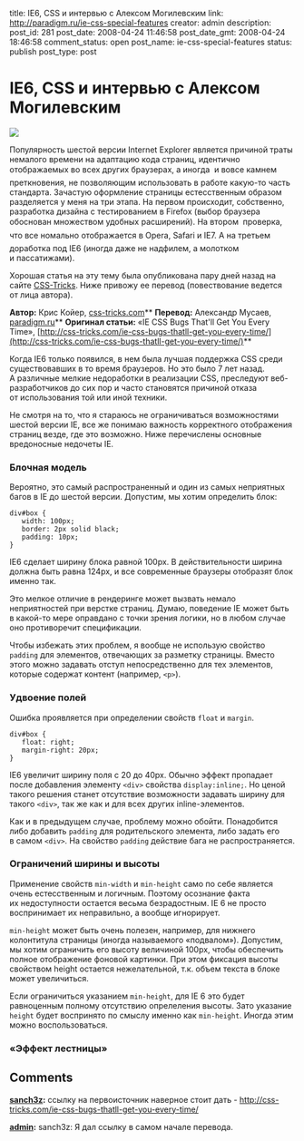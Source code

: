 title: IE6, CSS и интервью с Алексом Могилевским
link: http://paradigm.ru/ie-css-special-features
creator: admin
description: 
post_id: 281
post_date: 2008-04-24 11:46:58
post_date_gmt: 2008-04-24 18:46:58
comment_status: open
post_name: ie-css-special-features
status: publish
post_type: post

# IE6, CSS и интервью с Алексом Могилевским

![](/;-\)/2008/04/00ie.png)

Популярность шестой версии Internet Explorer является причиной траты немалого времени на адаптацию кода страниц, идентично отображаемых во всех других браузерах, а иногда  и вовсе камнем преткновения, не позволяющим использовать в работе какую-то часть стандарта. Зачастую оформление страницы естесственным образом разделяется у меня на три этапа. На первом происходит, собственно, разработка дизайна с тестированием в Firefox (выбор браузера обоснован множеством удобных расширений). На втором  проверка, что все номально отображается в Opera, Safari и IE7. А на третьем  доработка под IE6 (иногда даже не надфилем, а молотком и пассатижами).

Хорошая статья на эту тему была опубликована пару дней назад на сайте [CSS-Tricks](http://css-tricks.com/). Ниже привожу ее перевод (повествование ведется от лица автора).

**Автор:** Крис Койер, [css-tricks.com](http://css-tricks.com)** **Перевод:** Александр Мусаев, [paradigm.ru]()** **Оригинал статьи:** «IE CSS Bugs That'll Get You Every Time», [http://css-tricks.com/ie-css-bugs-thatll-get-you-every-time/](http://css-tricks.com/ie-css-bugs-thatll-get-you-every-time/)**

Когда IE6 только появился, в нем была лучшая поддержка CSS среди существовавших в то время браузеров. Но это было 7 лет назад. А различные мелкие недоработки в реализации CSS, преследуют веб-разработчиков до сих пор и часто становятся причиной отказа от использования той или иной техники.

Не смотря на то, что я стараюсь не ограничиваться возможностями шестой версии IE, все же понимаю важность корректного отображения страниц везде, где это возможно. Ниже перечислены основные вредоносные недочеты IE.

### Блочная модель

Вероятно, это самый распространенный и один из самых неприятных багов в IE до шестой версии. Допустим, мы хотим определить блок:
    
    div#box {
       width: 100px;
       border: 2px solid black;
       padding: 10px;
    }

IE6 сделает ширину блока равной 100px. В действительности ширина должна быть равна 124px, и все современные браузеры отобразят блок именно так.

Это мелкое отличие в рендеринге может вызвать немало неприятностей при верстке страниц. Думаю, поведение IE может быть в какой-то мере оправдано с точки зрения логики, но в любом случае оно противоречит спецификации.

Чтобы избежать этих проблем, я вообще не использую свойство `padding` для элементов, отвечающих за разметку страницы. Вместо этого можно задавать отступ непосредственно для тех элементов, которые содержат контент (например, `<p>`).

### Удвоение полей

Ошибка проявляется при определении свойств `float` и `margin`.
    
    div#box {
       float: right;
       margin-right: 20px;
    }

IE6 увеличит ширину поля с 20 до 40px. Обычно эффект пропадает после добавления элементу `<div>` свойства `display:inline;`. Но ценой такого решения станет отсутствие возможности задавать ширину для такого `<div>`, так же как и для всех других inline-элементов.

Как и в предыдущем случае, проблему можно обойти. Понадобится либо добавить `padding` для родительского элемента, либо задать его в самом `<div>`. На свойство `padding` действие бага не распространяется.

### Ограничений ширины и высоты

Применение свойств `min-width` и `min-height` само по себе является очень естесственным и логичным. Поэтому осознание факта их недоступности остается весьма безрадостным. IE 6 не просто воспринимает их неправильно, а вообще игнорирует.

`min-height` может быть очень полезен, например, для нижнего колонтитула страницы (иногда называемого «подвалом»). Допустим, мы хотим ограничить его высоту величиной 100px, чтобы обеспечить полное отображение фоновой картинки. При этом фиксация высоты свойством height остается нежелательной, т.к. объем текста в блоке может увеличиться.

Если ограничиться указанием `min-height`, для IE 6 это будет равноценным полному отсутствию опрелеления высоты. Зато указание `height` будет воспринято по смыслу именно как `min-height`. Иногда этим можно воспользоваться.

### «Эффект лестницы»

## Comments

**[sanch3z](#683 "2008-05-05 04:30:48"):** ссылку на первоисточник наверное стоит дать - http://css-tricks.com/ie-css-bugs-thatll-get-you-every-time/

**[admin](#684 "2008-05-05 06:56:31"):** sanch3z: Я дал ссылку в самом начале перевода.


